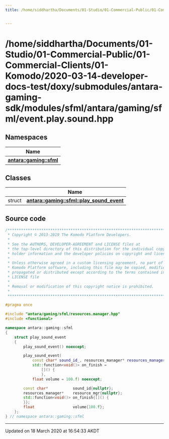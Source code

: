 ```yaml
---
title: /home/siddhartha/Documents/01-Studio/01-Commercial-Public/01-Commercial-Clients/01-Komodo/2020-03-14-developer-docs-test/doxy/submodules/antara-gaming-sdk/modules/sfml/antara/gaming/sfml/event.play.sound.hpp


---
```


# /home/siddhartha/Documents/01-Studio/01-Commercial-Public/01-Commercial-Clients/01-Komodo/2020-03-14-developer-docs-test/doxy/submodules/antara-gaming-sdk/modules/sfml/antara/gaming/sfml/event.play.sound.hpp







## Namespaces

| Name           |
| -------------- |
| **[antara::gaming::sfml](Namespaces/namespaceantara_1_1gaming_1_1sfml.md)**  |

## Classes

|                | Name           |
| -------------- | -------------- |
| struct | **[antara::gaming::sfml::play_sound_event](Classes/structantara_1_1gaming_1_1sfml_1_1play__sound__event.md)**  |













## Source code

```cpp
/******************************************************************************
 * Copyright © 2013-2019 The Komodo Platform Developers.                      *
 *                                                                            *
 * See the AUTHORS, DEVELOPER-AGREEMENT and LICENSE files at                  *
 * the top-level directory of this distribution for the individual copyright  *
 * holder information and the developer policies on copyright and licensing.  *
 *                                                                            *
 * Unless otherwise agreed in a custom licensing agreement, no part of the    *
 * Komodo Platform software, including this file may be copied, modified,     *
 * propagated or distributed except according to the terms contained in the   *
 * LICENSE file                                                               *
 *                                                                            *
 * Removal or modification of this copyright notice is prohibited.            *
 *                                                                            *
 ******************************************************************************/

#pragma once

#include "antara/gaming/sfml/resources.manager.hpp"
#include <functional>

namespace antara::gaming::sfml
{
    struct play_sound_event
    {
        play_sound_event() noexcept;

        play_sound_event(
            const char* sound_id_, resources_manager* resources_manager_,
            std::function<void()> on_finish =
                []() {
                },
            float volume = 100.f) noexcept;

        const char*           sound_id{nullptr};
        resources_manager*    resource_mgr{nullptr};
        std::function<void()> on_finish{[]() {
        }};
        float                 volume{100.f};
    };
} // namespace antara::gaming::sfml
```


-------------------------------

Updated on 18 March 2020 at 16:54:33 AKDT
